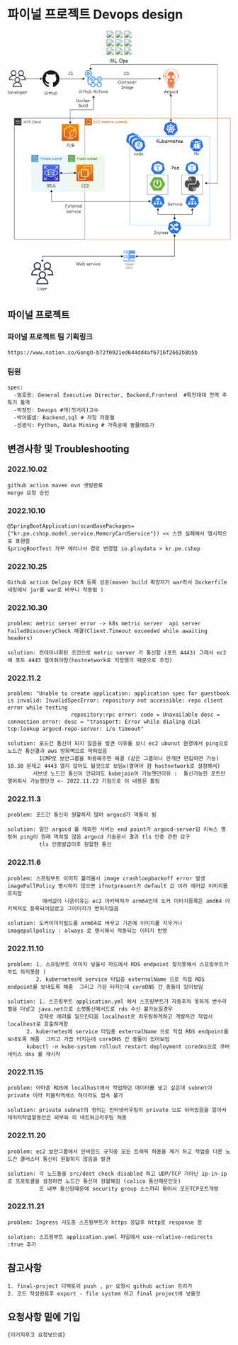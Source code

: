 # 파이널 프로젝트 Devops design
<div align=center>
<img src="https://img.shields.io/badge/Amazon EC2-FF9900?style=flat&logo=Amazon Ec2&logoColor=white">
<img src="https://img.shields.io/badge/Amazon RDS-527FFF.svg?style=flat&logo=Amazon RDS&logoColor=white">
<img src="https://img.shields.io/badge/MySQL-4479A1.svg?style=flat&logo=MySQL&logoColor=white">

</div>

<div align=center>
	<img src="https://img.shields.io/badge/Kubernetes-326CE5.svg?style=flat&logo=kubernetes&logoColor=white">
	<img src="https://img.shields.io/badge/Docker-2496ED.svg?style=flat&logo=Docker&logoColor=white">
	<img src="https://img.shields.io/badge/Github Actions-2088FF.svg?style=flat&logo=githubactions&logoColor=white">
	
	
</div>

<div align=center>
<img src="https://img.shields.io/badge/Spring Boot-6DB33F.svg?style=flat&logo=Spring Boot&logoColor=white">
<img src="https://img.shields.io/badge/HTML5-E34F26.svg?style=flat&logo=html5&logoColor=white">
<img src="https://img.shields.io/badge/JavaScript-F7DF1E.svg?style=flat&logo=JavaScript&logoColor=white">

</div>

<div align=center>
</div>
<div align=center>
<img src="https://github.com/gazami99/final-project/blob/main/image/finalproject.drawio.png">
</div>

## 파이널 프로젝트

### 파이널 프로젝트 팀 기획링크

	https://www.notion.so/GongO-b72f0921ed644dd4af6716f2662b8b5b


### 팀원
	spec:
	  -엄호용: General Executive Director, Backend,Frontend  #특전대대 전역 주특기 통역
	  -박정민: Devops #개(짓거리)고수
	  -박아름샘: Backend,sql # 자칭 라푼젤
	  -성광식: Python, Data Mining # 가죽공예 동물애호가


## 변경사항 및 Troubleshooting
### 2022.10.02 

	github action maven evn 셋팅완료
	merge 요청 승인  
	
### 2022.10.10
	
	@SpringBootApplication(scanBasePackages= {"kr.pe.cshop.model.service.MemoryCardService"}) << 스캔 실패해서 명시적으로 표현함 
	SpringBootTest 자꾸 에러나서 경로 변경함 io.playdata > kr.pe.cshop
	
### 2022.10.25

	Github action Delpoy ECR 등록 성공(maven build 확장자가 war라서 Dockerfile 세팅에서 jar를 war로 바꾸니 작동됨 )
	
### 2022.10.30
	
	problem: metric server error -> k8s metric server  api server FailedDiscoveryCheck 해결(Client.Timeout exceeded while awaiting headers)
	
	solution: 컨테이너화된 조건으로 metric server 가 통신함 (포트 4443) 그래서 ec2에 포트 4443 열어줘야함(hostnetwork로 지정했기 때문으로 추정)
	
### 2022.11.2

	problem: "Unable to create application: application spec for guestbook is invalid: InvalidSpecError: repository not accessible: repo client error while testing 
						repository:rpc error: code = Unavailable desc = connection error: desc = "transport: Error while dialing dial tcp:lookup argocd-repo-server: i/o timeout"
	
	solution: 포드간 통신이 되지 않음을 발견 이유를 보니 ec2 ubunut 환경에서 ping으로 노드간 통신결과 aws 방화벽으로 막혀있음
	          ICMP로 보안그룹을 허용해주면 해결 (같은 그룹이니 한개만 편집하면 가능) 10.30 문제고 4443 열지 않아도 될것으로 보임x(열여아 함 hostnetwork로 설정해서)
            서브넷 노드간 통신이 안되어도 kubejoin이 가능햇던이유 :  통신가능한 포트만 열어줘서 가능했던것 <- 2022.11.22 기점으로 이 내용은 틀림
	
### 2022.11.3
	
	problem: 포드간 통신이 원할하지 않아 argocd가 먹통이 됨
	
	solution: 일단 argocd 를 제외한 서버는 end point가 argocd-server임 리눅스 명렁어 ping이 원래 먹히질 않음 argocd 기술문서 결과 tls 인증 관련 요구
	          tls 인증발급이후 원할한 통신 
	
### 2022.11.6

	problem: 스프링부트 이미지 불러올시 image crashloopbackoff error 발생imagePullPolicy 명시하지 않으면 ifnotpresent가 default 값 이라 에러값 이미지를 유지함
	           에러값이 나온이유는 ec2 아키텍쳐가 arm64인데 도커 이미지등록은 amd64 아키텍처로 등록되어있었고 그이미지가 변하지않음
						 
	solution: 도커이미지빌드를 arm64로 바꾸고 기존에 이미지를 지우거나 imagepullpolicy : always 로 명시해서 작동되는 이미지 반영
	 
	 
### 2022.11.10

	problem: 1. 스프링부트 이미지 넣을시 파드에서 RDS endpoint 찾지못해서 스프링부트가 부트 하지못함 )
	         2. kubernetes에 service 타입중 externalName 으로 직접 RDS endpoint를 보내도록 해줌  그리고 가끔 터지는데 coreDNS 간 충돌이 있어보임	 
					 
	solution: 1. 스프링부트 application.yml 에서 스프링부트가 자동추적 못하게 변수라벨을 더넣고 java.net으로 소켓통신메서드로 rds 수신 불가능일경우
	          강제로 에러를 일으킨다음 localhost로 라우팅하게하고 개발자간 작업시 localhost로 호출하게함
		  2. kubernetes에 service 타입중 externalName 으로 직접 RDS endpoint를 보내도록 해줌  그리고 가끔 터지는데 coreDNS 간 충돌이 있어보임	   
		  kubectl -n kube-system rollout restart deployment coredns으로 쿠버네티스 dns 를 재시작
	 
### 2022.11.15

	problem: 아마존 RDS에 localhost에서 작업하던 데이터를 넣고 싶은데 subnet이 private 이라 퍼블릭엑세스 하더라도 접속 불가
	
	solution: private subnet의 정의는 인터넷라우팅이 private 으로 되어있음을 알아서 데이터작업할동안은 외부와 의 네트워크라우팅 허용
	 

### 2022.11.20

	problem: ec2 보안그룹에서 인바운드 규칙중 모든 트래픽 허용을 제거 하고 작업중 다른 노드간 클러스터 통신이 원할하지 않음을 발견
	
	solution: 각 노드들을 src/dest check disabled 하고 UDP/TCP 가아닌 ip-in-ip 로 프로토콜을 설정하면 노드간 통신이 원할해짐 (calico 통신때문인듯)
	          또 내부 통신망때문에 security group 소스끼리 묶어서 모든TCP포트개방
	 
### 2022.11.21
	
	problem: Ingress 시도중 스프릥부트가 https 응답후 http로 response 함
		
	solution: 스프링부트 application.yaml 파일에서 use-relative-redirects :true 추가 


	
	
## 참고사항

	1. final-project 디렉토리 push , pr 요청시 github action 트리거
	2. 코드 작성완료후 export - file system 하고 final project에 넣을것 

## 요청사항 밑에 기입 

	{이거지우고 요청넣으셈} 
	

